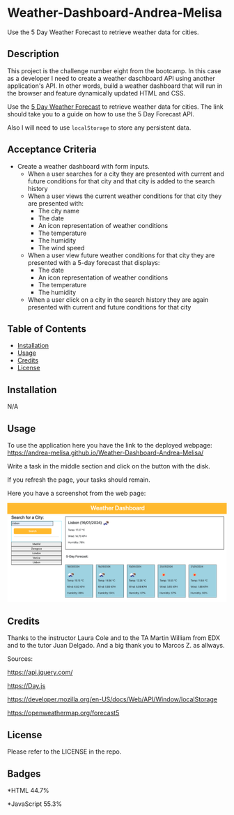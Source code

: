 # Weather-Dashboard-Andrea-Melisa
Use the 5 Day Weather Forecast to retrieve weather data for cities.

## Description

This project is the challenge number eight from the bootcamp. In this case as a developer I need to create a weather daschboard API using another application's API. In other words, build a weather dashboard that will run in the browser and feature dynamically updated HTML and CSS.

Use the [5 Day Weather Forecast](https://openweathermap.org/forecast5) to retrieve weather data for cities. The link should take you to a guide on how to use the 5 Day Forecast API.

Also I will need to use `localStorage` to store any persistent data.

## Acceptance Criteria

- Create a weather dashboard with form inputs.
  - When a user searches for a city they are presented with current and future conditions for that city and that city is added to the search history
  - When a user views the current weather conditions for that city they are presented with:
    - The city name
    - The date
    - An icon representation of weather conditions
    - The temperature
    - The humidity
    - The wind speed
  - When a user view future weather conditions for that city they are presented with a 5-day forecast that displays:
    - The date
    - An icon representation of weather conditions
    - The temperature
    - The humidity
  - When a user click on a city in the search history they are again presented with current and future conditions for that city

## Table of Contents
- [Installation](#installation)
- [Usage](#usage)
- [Credits](#credits)
- [License](#license)

## Installation
N/A

## Usage
To use the application here you have the link to the deployed webpage: https://andrea-melisa.github.io/Weather-Dashboard-Andrea-Melisa/

Write a task in the middle section and click on the button with the disk.

If you refresh the page, your tasks should remain.

Here you have a screenshot from the web page:

![web intro](assets/images/Screenshot-weather-dashboard.png)


## Credits

Thanks to the instructor Laura Cole and to the TA Martin William from EDX and to the tutor Juan Delgado.
And a big thank you to Marcos Z. as allways.

Sources:

https://api.jquery.com/

https://Day.js

https://developer.mozilla.org/en-US/docs/Web/API/Window/localStorage

https://openweathermap.org/forecast5


## License
Please refer to the LICENSE in the repo.

## Badges
*HTML 44.7%

*JavaScript 55.3%


